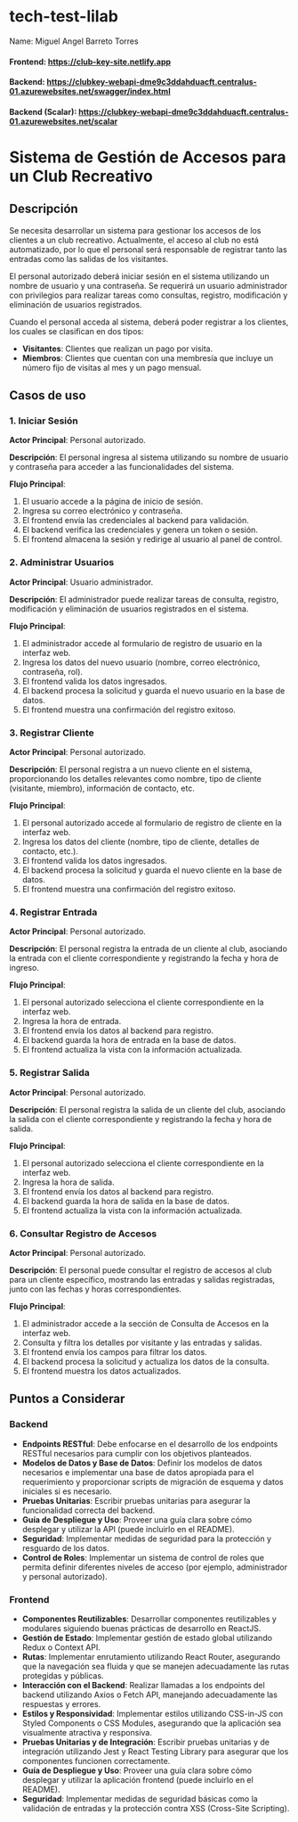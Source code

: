 # tech-test-lilab

Name: Miguel Angel Barreto Torres

#### Frontend: https://club-key-site.netlify.app
#### Backend: https://clubkey-webapi-dme9c3ddahduacft.centralus-01.azurewebsites.net/swagger/index.html
#### Backend (Scalar): https://clubkey-webapi-dme9c3ddahduacft.centralus-01.azurewebsites.net/scalar

# Sistema de Gestión de Accesos para un Club Recreativo

## Descripción
Se necesita desarrollar un sistema para gestionar los accesos de los clientes a un club recreativo. Actualmente, el acceso al club no está automatizado, por lo que el personal será responsable de registrar tanto las entradas como las salidas de los visitantes.

El personal autorizado deberá iniciar sesión en el sistema utilizando un nombre de usuario y una contraseña. Se requerirá un usuario administrador con privilegios para realizar tareas como consultas, registro, modificación y eliminación de usuarios registrados.

Cuando el personal acceda al sistema, deberá poder registrar a los clientes, los cuales se clasifican en dos tipos:

- **Visitantes**: Clientes que realizan un pago por visita.
- **Miembros**: Clientes que cuentan con una membresía que incluye un número fijo de visitas al mes y un pago mensual.

## Casos de uso

### 1. Iniciar Sesión
**Actor Principal**: Personal autorizado.

**Descripción**: El personal ingresa al sistema utilizando su nombre de usuario y contraseña para acceder a las funcionalidades del sistema.

**Flujo Principal**:
1. El usuario accede a la página de inicio de sesión.
2. Ingresa su correo electrónico y contraseña.
3. El frontend envía las credenciales al backend para validación.
4. El backend verifica las credenciales y genera un token o sesión.
5. El frontend almacena la sesión y redirige al usuario al panel de control.

### 2. Administrar Usuarios
**Actor Principal**: Usuario administrador.

**Descripción**: El administrador puede realizar tareas de consulta, registro, modificación y eliminación de usuarios registrados en el sistema.

**Flujo Principal**:
1. El administrador accede al formulario de registro de usuario en la interfaz web.
2. Ingresa los datos del nuevo usuario (nombre, correo electrónico, contraseña, rol).
3. El frontend valida los datos ingresados.
4. El backend procesa la solicitud y guarda el nuevo usuario en la base de datos.
5. El frontend muestra una confirmación del registro exitoso.

### 3. Registrar Cliente
**Actor Principal**: Personal autorizado.

**Descripción**: El personal registra a un nuevo cliente en el sistema, proporcionando los detalles relevantes como nombre, tipo de cliente (visitante, miembro), información de contacto, etc.

**Flujo Principal**:
1. El personal autorizado accede al formulario de registro de cliente en la interfaz web.
2. Ingresa los datos del cliente (nombre, tipo de cliente, detalles de contacto, etc.).
3. El frontend valida los datos ingresados.
4. El backend procesa la solicitud y guarda el nuevo cliente en la base de datos.
5. El frontend muestra una confirmación del registro exitoso.

### 4. Registrar Entrada
**Actor Principal**: Personal autorizado.

**Descripción**: El personal registra la entrada de un cliente al club, asociando la entrada con el cliente correspondiente y registrando la fecha y hora de ingreso.

**Flujo Principal**:
1. El personal autorizado selecciona el cliente correspondiente en la interfaz web.
2. Ingresa la hora de entrada.
3. El frontend envía los datos al backend para registro.
4. El backend guarda la hora de entrada en la base de datos.
5. El frontend actualiza la vista con la información actualizada.

### 5. Registrar Salida
**Actor Principal**: Personal autorizado.

**Descripción**: El personal registra la salida de un cliente del club, asociando la salida con el cliente correspondiente y registrando la fecha y hora de salida.

**Flujo Principal**:
1. El personal autorizado selecciona el cliente correspondiente en la interfaz web.
2. Ingresa la hora de salida.
3. El frontend envía los datos al backend para registro.
4. El backend guarda la hora de salida en la base de datos.
5. El frontend actualiza la vista con la información actualizada.

### 6. Consultar Registro de Accesos
**Actor Principal**: Personal autorizado.

**Descripción**: El personal puede consultar el registro de accesos al club para un cliente específico, mostrando las entradas y salidas registradas, junto con las fechas y horas correspondientes.

**Flujo Principal**:
1. El administrador accede a la sección de Consulta de Accesos en la interfaz web.
2. Consulta y filtra los detalles por visitante y las entradas y salidas.
3. El frontend envía los campos para filtrar los datos.
4. El backend procesa la solicitud y actualiza los datos de la consulta.
5. El frontend muestra los datos actualizados.

## Puntos a Considerar

### Backend
- **Endpoints RESTful**: Debe enfocarse en el desarrollo de los endpoints RESTful necesarios para cumplir con los objetivos planteados.
- **Modelos de Datos y Base de Datos**: Definir los modelos de datos necesarios e implementar una base de datos apropiada para el requerimiento y proporcionar scripts de migración de esquema y datos iniciales si es necesario.
- **Pruebas Unitarias**: Escribir pruebas unitarias para asegurar la funcionalidad correcta del backend.
- **Guía de Despliegue y Uso**: Proveer una guía clara sobre cómo desplegar y utilizar la API (puede incluirlo en el README).
- **Seguridad**: Implementar medidas de seguridad para la protección y resguardo de los datos.
- **Control de Roles**: Implementar un sistema de control de roles que permita definir diferentes niveles de acceso (por ejemplo, administrador y personal autorizado).

### Frontend
- **Componentes Reutilizables**: Desarrollar componentes reutilizables y modulares siguiendo buenas prácticas de desarrollo en ReactJS.
- **Gestión de Estado**: Implementar gestión de estado global utilizando Redux o Context API.
- **Rutas**: Implementar enrutamiento utilizando React Router, asegurando que la navegación sea fluida y que se manejen adecuadamente las rutas protegidas y públicas.
- **Interacción con el Backend**: Realizar llamadas a los endpoints del backend utilizando Axios o Fetch API, manejando adecuadamente las respuestas y errores.
- **Estilos y Responsividad**: Implementar estilos utilizando CSS-in-JS con Styled Components o CSS Modules, asegurando que la aplicación sea visualmente atractiva y responsiva.
- **Pruebas Unitarias y de Integración**: Escribir pruebas unitarias y de integración utilizando Jest y React Testing Library para asegurar que los componentes funcionen correctamente.
- **Guía de Despliegue y Uso**: Proveer una guía clara sobre cómo desplegar y utilizar la aplicación frontend (puede incluirlo en el README).
- **Seguridad**: Implementar medidas de seguridad básicas como la validación de entradas y la protección contra XSS (Cross-Site Scripting).
